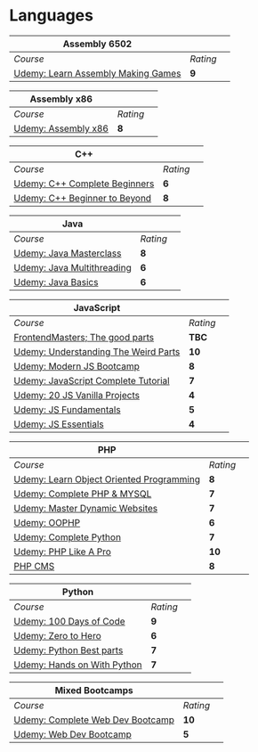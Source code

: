 # Languages

| Assembly 6502 | | |
| --- | --- | --- |
| <em>Course</em> | <em>Rating</em> |
| [Udemy: Learn Assembly Making Games](https://www.udemy.com/course/programming-games-for-the-atari-2600/learn/lecture/13620070?start=0#content) | **9** |

| Assembly x86 | | |
| --- | --- | --- |
| <em>Course</em> | <em>Rating</em> |
| [Udemy: Assembly x86](https://www.udemy.com/course/complete-x86-assembly-language-120-practical-exercise/learn/lecture/14750520?start=0#content) | **8** |


|  C++ | | |
| --- | --- | --- |
| <em>Course</em> | <em>Rating</em> |
| [Udemy: C++ Complete Beginners](https://www.udemy.com/course/free-learn-c-tutorial-beginners/learn/lecture/1348876?start=0#content) | **6** |
| [Udemy: C++ Beginner to Beyond](https://www.udemy.com/course/beginning-c-plus-plus-programming/learn/lecture/9535320?start=0#content) | **8** |

|  Java | | |
| --- | --- | --- |
| <em>Course</em> | <em>Rating</em> |
| [Udemy: Java Masterclass](https://www.udemy.com/course/java-the-complete-java-developer-course/learn/lecture/5568204?start=0#content)  | **8** |
| [Udemy: Java Multithreading](https://www.udemy.com/course/java-multithreading/learn/lecture/107238?start=0#content) | **6** |
| [Udemy: Java Basics](https://www.udemy.com/course/java-programming-basics/learn/lecture/3818282?start=0#content) | **6** |


|  JavaScript | | |
| --- | --- | --- |
| <em>Course</em> | <em>Rating</em> |
| [FrontendMasters; The good parts](https://frontendmasters.com/courses/good-parts-javascript-web/two-systems/) | **TBC** |
| [Udemy: Understanding The Weird Parts](https://www.udemy.com/course/understand-javascript/learn/lecture/2237450?start=15#content) | **10** |
| [Udemy: Modern JS Bootcamp](https://www.udemy.com/course/javascript-beginners-complete-tutorial/learn/lecture/17010340?start=0#content) | **8** |
| [Udemy: JavaScript Complete Tutorial](https://www.udemy.com/course/javascript-beginners-complete-tutorial/learn/lecture/17010340?start=0#content) | **7** |
| [Udemy: 20 JS Vanilla Projects](https://www.udemy.com/course/web-projects-with-vanilla-javascript/learn/lecture/17832668?start=0#content) | **4** |
| [Udemy: JS Fundamentals](https://www.udemy.com/course/javascriptfundamentals/learn/lecture/6213836?start=0#content) | **5** |
| [Udemy: JS Essentials](https://www.udemy.com/course/javascript-essentials/learn/lecture/7167618?start=0#content) | **4** |

|  PHP | | |
| --- | --- | --- |
| <em>Course</em> | <em>Rating</em> |
| [Udemy: Learn Object Oriented Programming](https://www.udemy.com/course/learn-object-oriented-php-by-building-a-complete-website/learn/lecture/4616058?start=0#content) | **8** |
| [Udemy: Complete PHP & MYSQL](https://www.udemy.com/course/the-complete-php-mysql-professional-course/learn/lecture/13430368?start=0#content)| **7** |
| [Udemy: Master Dynamic Websites](https://www.udemy.com/course/code-dynamic-websites/learn/lecture/777448?start=0#content) | **7** |
| [Udemy: OOPHP](https://www.udemy.com/course/build-real-application-with-php-mysql-javascript-and-oop/learn/lecture/28210156?start=0#content) | **6** |
| [Udemy: Complete Python](https://www.udemy.com/course/python-complete/learn/lecture/5422052?start=0#content) | **7** |
| [Udemy: PHP Like A Pro](https://www.udemy.com/course/php-mvc-from-scratch/learn/lecture/4422896?start=0#content) | **10** |
| [PHP CMS](https://www.udemy.com/course/php-for-complete-beginners-includes-msql-object-oriented/learn/lecture/2307168?start=0#content) | **8** |


|  Python | | |
| --- | --- | --- |
| <em>Course</em> | <em>Rating</em> |
| [Udemy: 100 Days of Code](https://www.udemy.com/course/100-days-of-code/learn/lecture/17837506?start=0#content) | **9** |
| [Udemy: Zero to Hero](https://www.udemy.com/course/complete-python-bootcamp/learn/lecture/20205526?start=0#content)| **6** |
| [Udemy: Python Best parts](https://www.udemy.com/course/best-top-python-3-advanced-programming-basics-for-beginners/learn/lecture/8592680?start=0#content) | **7** |
| [Udemy: Hands on With Python](https://www.udemy.com/course/python-programming-beginners/learn/lecture/6693338?start=0#content) | **7** |

|  Mixed Bootcamps | | |
| --- | --- | --- |
| <em>Course</em> | <em>Rating</em> |
| [Udemy: Complete Web Dev Bootcamp](https://www.udemy.com/course/the-complete-web-development-bootcamp/learn/lecture/17039626?start=0#content) | **10** |
| [Udemy: Web Dev Bootcamp](https://www.udemy.com/course/the-web-developer-bootcamp/learn/lecture/22099006?start=0#content) | **5** |
